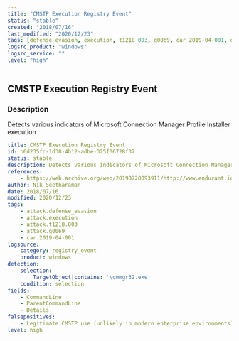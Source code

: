 ```yaml
---
title: "CMSTP Execution Registry Event"
status: "stable"
created: "2018/07/16"
last_modified: "2020/12/23"
tags: [defense_evasion, execution, t1218_003, g0069, car_2019-04-001, detection_rule]
logsrc_product: "windows"
logsrc_service: ""
level: "high"
---
```


## CMSTP Execution Registry Event

### Description

Detects various indicators of Microsoft Connection Manager Profile Installer execution

```yml
title: CMSTP Execution Registry Event
id: b6d235fc-1d38-4b12-adbe-325f06728f37
status: stable
description: Detects various indicators of Microsoft Connection Manager Profile Installer execution
references:
    - https://web.archive.org/web/20190720093911/http://www.endurant.io/cmstp/detecting-cmstp-enabled-code-execution-and-uac-bypass-with-sysmon/
author: Nik Seetharaman
date: 2018/07/16
modified: 2020/12/23
tags:
    - attack.defense_evasion
    - attack.execution
    - attack.t1218.003
    - attack.g0069
    - car.2019-04-001
logsource:
    category: registry_event
    product: windows
detection:
    selection:
        TargetObject|contains: '\cmmgr32.exe'
    condition: selection
fields:
    - CommandLine
    - ParentCommandLine
    - Details
falsepositives:
    - Legitimate CMSTP use (unlikely in modern enterprise environments)
level: high

```
